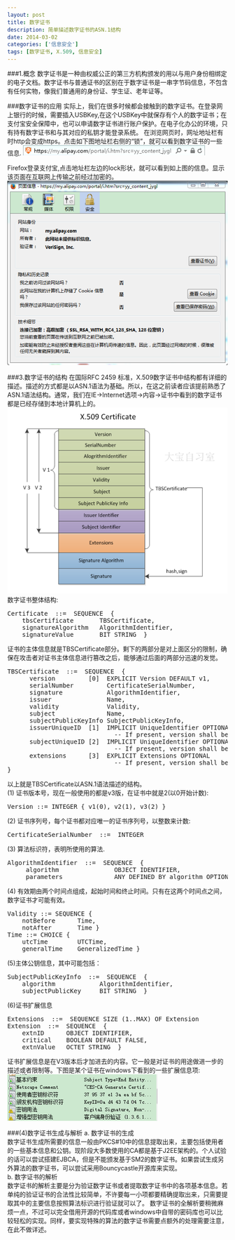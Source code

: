 ```yaml
---
layout: post
title: 数字证书
description: 简单描述数字证书的ASN.1结构
date: 2014-03-02
categories: ['信息安全']
tags: [数字证书, X.509, 信息安全]
---
```


###1.概念
数字证书是一种由权威公正的第三方机构颁发的用以与用户身份相绑定的电子文档。数字证书与普通证书的区别在于数字证书是一串字节码信息，不包含有任何实物，像我们普通用的身份证、学生证、老年证等。
<!--more-->
###数字证书的应用
实际上，我们在很多时候都会接触到的数字证书。在登录网上银行的时候，需要插入USBKey,在这个USBKey中就保存有个人的数字证书；在支付宝安全保障中，也可以申请数字证书进行账户保护。在电子化办公的环境，只有持有数字证书和与其对应的私钥才能登录系统。
在浏览网页时，网址地址栏有时http会变成https。点击如下图地址栏右侧的“锁”，就可以看到数字证书的一些信息.
![地址栏](/images/certificate/add.png)

Firefox登录支付宝,点击地址栏左边的lock形状，就可以看到如上图的信息。显示该页面在互联网上传输之前经过加密的。
![Firefox浏览器SSL信息](/images/certificate/ssl.png)

###3.数字证书的结构
在国际RFC 2459 标准，X.509数字证书中结构都有详细的描述。描述的方式都是以ASN.1语法为基础。所以，在这之前读者应该提前熟悉了ASN.1语法结构。通常，我们在IE->Internet选项->内容->证书中看到的数字证书都是已经存储到本地计算机上的。
![证书ASN.1结构信息](/images/certificate/x509cert.png)
数字证书整体结构:
<pre class="prettyprint">
Certificate  ::=  SEQUENCE  {
    tbsCertificate       TBSCertificate,
    signatureAlgorithm   AlgorithmIdentifier,
    signatureValue       BIT STRING  }
</pre>
证书的主体信息就是TBSCertificate部分。剩下的两部分是对上面区分的限制，确保在攻击者对证书主体信息进行篡改之后，能够通过后面的两部分迅速的发觉。  
<pre class="prettyprint">
TBSCertificate  ::=  SEQUENCE  {
      version         [0]  EXPLICIT Version DEFAULT v1,
      serialNumber         CertificateSerialNumber,
      signature            AlgorithmIdentifier,
      issuer               Name,
      validity             Validity,
      subject              Name,
      subjectPublicKeyInfo SubjectPublicKeyInfo,
      issuerUniqueID  [1]  IMPLICIT UniqueIdentifier OPTIONAL,
                             -- If present, version shall be v2 or v3
      subjectUniqueID [2]  IMPLICIT UniqueIdentifier OPTIONAL,
                             -- If present, version shall be v2 or v3
      extensions      [3]  EXPLICIT Extensions OPTIONAL
                             -- If present, version shall be v3
}
</pre>
以上就是TBSCertificate以ASN.1语法描述的结构。  
(1) 证书版本号，现在一般使用的都是v3版，在证书中就是2(以0开始计数):  
<pre class="prettyprint">
Version ::= INTEGER { v1(0), v2(1), v3(2) }
</pre>
(2) 证书序列号，每个证书都对应唯一的证书序列号，以整数来计数:  
<pre class="prettyprint">
CertificateSerialNumber  ::=  INTEGER
</pre>
(3) 算法标识符，表明所使用的算法.
<pre class="prettyprint">
AlgorithmIdentifier  ::=  SEQUENCE  {
     algorithm               OBJECT IDENTIFIER,
     parameters              ANY DEFINED BY algorithm OPTIONAL  }
</pre>
(4) 有效期由两个时间点组成，起始时间和终止时间。只有在这两个时间点之间，数字证书才可能有效。  
<pre class="prettyprint">
Validity ::= SEQUENCE {
    notBefore      Time,
    notAfter       Time }
Time ::= CHOICE {
    utcTime        UTCTime,
    generalTime    GeneralizedTime }
</pre>
(5)主体公钥信息，其中可能包括：  
<pre class="prettyprint">
SubjectPublicKeyInfo  ::=  SEQUENCE  {
    algorithm            AlgorithmIdentifier,
    subjectPublicKey     BIT STRING  }
</pre>
(6)证书扩展信息
<pre class="prettyprint">
Extensions  ::=  SEQUENCE SIZE (1..MAX) OF Extension
Extension  ::=  SEQUENCE  {
    extnID      OBJECT IDENTIFIER,
    critical    BOOLEAN DEFAULT FALSE,
    extnValue   OCTET STRING  }
</pre>
证书扩展信息是在V3版本后才加进去的内容。它一般是对证书的用途做进一步的描述或者限制等。下图是某个证书在windows下看到的一些扩展信息项:
![扩展项](/images/certificate/extension.png)

###(4)数字证书生成与解析
a. 数字证书的生成   
数字证书生成所需要的信息一般由PKCS#10中的信息提取出来，主要包括使用者的一些基本信息和公钥。现阶段大多数使用的CA都是基于J2EE架构的。个人试验的话可以尝试搭建EJBCA，但是不能颁发基于SM2的数字证书。如果尝试生成另外算法的数字证书，可以尝试采用Bouncycastle开源库来实现。    
b. 数字证书的解析    
数字证书的解析主要是分为验证数字证书或者提取数字证书中的各项基本信息。若单纯的验证证书的合法性比较简单，不许要每一小项都要精确提取出来，只需要提取其中的主要信息按照算法标识进行验证就可以了。
数字证书的全解析要稍微麻烦一点，不过可以完全借用开源的代码库或者windows中自带的密码库也可以比较轻松的实现。同样，要实现特殊的算法的数字证书需要点额外的处理需要注意，在此不做详述。
